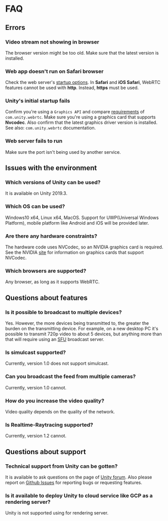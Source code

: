 # FAQ

## Errors

### Video stream not showing in browser

The browser version might be too old. Make sure that the latest version is installed.

### Web app doesn't run on Safari browser

Check the web server's [startup options](webapp.md). In **Safari** and **iOS Safari**, WebRTC features cannot be used with **http**. Instead, **https** must be used.

### Unity's initial startup fails

Confirm you're using a `Graphics API` and compare [requirements](https://docs.unity3d.com/Packages/com.unity.webrtc@latest/en/overview.html) of `com.unity.webrtc`.
Make sure you're using a graphics card that supports **Nvcodec**. Also confirm that the latest graphics driver version is installed. See also: `com.unity.webrtc` documentation.

### Web server fails to run 

Make sure the port isn't being used by another service. 

## Issues with the environment

### Which versions of Unity can be used?

It is available on Unity 2019.3.

### Which OS can be used?

Windows10 x64, Linux x64, MacOS. Support for UWP(Universal Windows Platform), mobile platform like Android and iOS will be provided later.

### Are there any hardware constraints?

The hardware code uses NVCodec, so an NVIDIA graphics card is required. See the NVIDIA [site](https://developer.nvidia.com/video-encode-decode-gpu-support-matrix) for information on graphics cards that support NVCodec.

### Which browsers are supported?

Any browser, as long as it supports WebRTC.

## Questions about features

### Is it possible to broadcast to multiple devices?

Yes. However, the more devices being transmitted to, the greater the burden on the transmitting device. For example, on a new desktop PC it's possible to transmit 720p video to about 5 devices, but anything more than that will require using an [SFU](https://webrtcglossary.com/sfu/) broadcast server.

### Is simulcast supported?

Currently, version 1.0 does not support simulcast.

### Can you broadcast the feed from multiple cameras?

Currently, version 1.0 cannot.

### How do you increase the video quality?

Video quality depends on the quality of the network. 

### Is Realtime-Raytracing supported? 

Currently, version 1.2 cannot.

## Questions about support

### Technical support from Unity can be gotten?

It is available to ask questions on the page of [Unity forum](https://forum.unity.com/forums/unity-render-streaming.413). Also please report on [Github Issues](https://github.com/Unity-Technologies/UnityRenderStreaming/issues) for reporting bugs or requesting features.

### Is it available to deploy Unity to cloud service like GCP as a rendering server?

Unity is not supported using for rendering server.